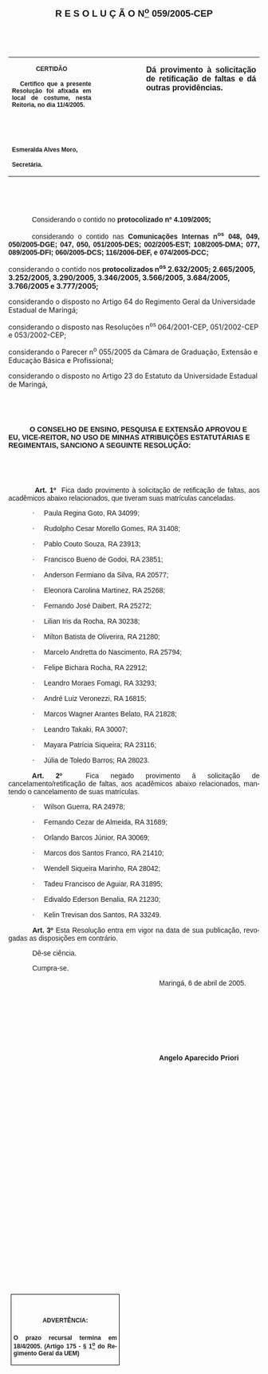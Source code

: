 <body lang=PT-BR style='tab-interval:35.45pt'>

<div class=Section1>

<p class=MsoNormal align=center style='text-align:center'><b style='mso-bidi-font-weight:
normal'><span style='font-size:11.0pt;mso-bidi-font-size:12.0pt;font-family:
Arial;mso-bidi-font-family:"Times New Roman"'><![if !supportEmptyParas]>&nbsp;<![endif]><o:p></o:p></span></b></p>

<p class=MsoNormal align=center style='text-align:center'><b style='mso-bidi-font-weight:
normal'><span style='font-size:14.0pt;mso-bidi-font-size:12.0pt;font-family:
Arial;mso-bidi-font-family:"Times New Roman"'>R E S O L U Ç Ã O N<u><sup>o</sup></u>
059/2005-CEP<o:p></o:p></span></b></p>

<p class=MsoNormal align=center style='text-align:center'><span
style='font-size:11.0pt;mso-bidi-font-size:12.0pt;font-family:Arial;mso-bidi-font-family:
"Times New Roman"'><![if !supportEmptyParas]>&nbsp;<![endif]><o:p></o:p></span></p>

<p class=MsoNormal align=center style='text-align:center'><span
style='font-size:11.0pt;mso-bidi-font-size:12.0pt;font-family:Arial;mso-bidi-font-family:
"Times New Roman"'><![if !supportEmptyParas]>&nbsp;<![endif]><o:p></o:p></span></p>

<table border=0 cellspacing=0 cellpadding=0 style='border-collapse:collapse;
 mso-padding-alt:0cm 5.4pt 0cm 5.4pt'>
 <tr>
  <td width=199 valign=top style='width:149.4pt;padding:0cm 5.4pt 0cm 5.4pt'>
  <p class=MsoNormal align=center style='text-align:center'><b
  style='mso-bidi-font-weight:normal'><span style='font-size:9.0pt;mso-bidi-font-size:
  12.0pt;font-family:Arial;mso-bidi-font-family:"Times New Roman"'>CERTIDÃO<o:p></o:p></span></b></p>
  <p class=MsoNormal style='text-align:justify'><b style='mso-bidi-font-weight:
  normal'><span style='font-size:9.0pt;mso-bidi-font-size:12.0pt;font-family:
  Arial;mso-bidi-font-family:"Times New Roman"'><span style="mso-spacerun:
  yes">   </span>Certifico que a presente Resolução foi afixada em local de
  costume, nesta Reitoria, no dia 11/4/2005.<o:p></o:p></span></b></p>
  <p class=MsoNormal style='text-align:justify'><b style='mso-bidi-font-weight:
  normal'><span style='font-size:9.0pt;mso-bidi-font-size:12.0pt;font-family:
  Arial;mso-bidi-font-family:"Times New Roman"'>&nbsp;<o:p></o:p></span></b></p>
  <p class=MsoNormal style='text-align:justify'><b style='mso-bidi-font-weight:
  normal'><span style='font-size:9.0pt;mso-bidi-font-size:12.0pt;font-family:
  Arial;mso-bidi-font-family:"Times New Roman"'>&nbsp;<o:p></o:p></span></b></p>
  <p class=MsoNormal style='mso-pagination:none;layout-grid-mode:char'><b
  style='mso-bidi-font-weight:normal'><span style='font-size:9.0pt;mso-bidi-font-size:
  12.0pt;font-family:Arial;mso-bidi-font-family:"Times New Roman"'>Esmeralda
  Alves Moro,<o:p></o:p></span></b></p>
  <p class=MsoNormal><b style='mso-bidi-font-weight:normal'><span
  style='font-size:9.0pt;mso-bidi-font-size:12.0pt;font-family:Arial;
  mso-bidi-font-family:"Times New Roman";layout-grid-mode:line'>Secretária.</span></b><b
  style='mso-bidi-font-weight:normal'><span style='font-size:11.0pt;mso-bidi-font-size:
  12.0pt;font-family:Arial;mso-bidi-font-family:"Times New Roman"'><o:p></o:p></span></b></p>
  </td>
  <td width=111 valign=top style='width:83.25pt;padding:0cm 5.4pt 0cm 5.4pt'>
  <p class=MsoNormal style='margin-top:0cm;margin-right:-5.4pt;margin-bottom:
  0cm;margin-left:5.85pt;margin-bottom:.0001pt'><span style='font-size:11.0pt;
  mso-bidi-font-size:12.0pt;font-family:Arial;mso-bidi-font-family:"Times New Roman"'>&nbsp;<o:p></o:p></span></p>
  </td>
  <td width=288 valign=top style='width:216.0pt;padding:0cm 5.4pt 0cm 5.4pt'>
  <p class=MsoNormal style='text-align:justify'><b style='mso-bidi-font-weight:
  normal'><span style='font-family:Arial;mso-bidi-font-family:"Times New Roman";
  letter-spacing:-.1pt'>Dá provimento à solicitação de retificação de faltas e
  dá outras providências.<o:p></o:p></span></b></p>
  </td>
 </tr>
</table>

<p class=BodyText21>&nbsp;&nbsp;</p>

<p class=BodyText21><![if !supportEmptyParas]>&nbsp;<![endif]><o:p></o:p></p>

<p class=MsoNormal style='text-align:justify;text-indent:35.4pt'><span
style='font-family:Arial;mso-bidi-font-family:"Times New Roman"'>Considerando o
contido no <b style='mso-bidi-font-weight:normal'>protocolizado nº 4.109/2005;</b><o:p></o:p></span></p>

<p class=MsoNormal style='text-align:justify;text-indent:35.4pt'><span
style='font-family:Arial;mso-bidi-font-family:"Times New Roman"'>considerando o
contido nas <b style='mso-bidi-font-weight:normal'>Comunicações Internas n<sup>os</sup>
048, 049, 050/2005-DGE; 047, 050, 051/2005-DES; 002/2005-EST; 108/2005-DMA;
077, 089/2005-DFI; 060/2005-DCS; 116/2006-DEF, e 074/2005-DCC;</b><o:p></o:p></span></p>

<p class=MsoBodyTextIndent2>considerando o contido nos <b style='mso-bidi-font-weight:
normal'>protocolizados n<sup>os</sup> 2.632/2005; 2.665/2005, 3.252/2005,
3.290/2005, 3.346/2005, 3.566/2005, 3.684/2005, 3.766/2005 e 3.777/2005;</b></p>

<p class=MsoBodyTextIndent2>considerando o disposto no Artigo 64 do Regimento
Geral da Universidade Estadual de Maringá;</p>

<p class=MsoBodyTextIndent2>considerando o disposto nas Resoluções n<sup>os </sup>064/2001-CEP,
051/2002-CEP e 053/2002-CEP;</p>

<p class=MsoBodyTextIndent2>considerando o Parecer n<sup>o</sup> 055/2005 da
Câmara de Graduação, Extensão e Educação Básica e Profissional;</p>

<p class=MsoBodyTextIndent2>considerando o disposto no Artigo 23 do Estatuto da
Universidade Estadual de Maringá,</p>

<p class=MsoNormal style='text-align:justify'><span style='font-family:Arial;
mso-bidi-font-family:"Times New Roman"'><![if !supportEmptyParas]>&nbsp;<![endif]><o:p></o:p></span></p>

<p class=MsoNormal style='text-align:justify'><span style='font-family:Arial;
mso-bidi-font-family:"Times New Roman"'><![if !supportEmptyParas]>&nbsp;<![endif]><o:p></o:p></span></p>

<p class=BodyText21 style='mso-pagination:none'><span style='font-family:Arial;
mso-bidi-font-family:"Times New Roman";layout-grid-mode:line'>&nbsp;<span
style='mso-tab-count:1'>          </span></span><b style='mso-bidi-font-weight:
normal'><span style='font-family:Arial;mso-bidi-font-family:"Times New Roman"'>O
CONSELHO DE ENSINO, PESQUISA E EXTENSÃO APROVOU E EU, VICE-REITOR, NO USO DE
MINHAS ATRIBUIÇÕES ESTATUTÁRIAS E REGIMENTAIS, SANCIONO A SEGUINTE RESOLUÇÃO:</span></b><span
style='font-family:Arial;mso-bidi-font-family:"Times New Roman";layout-grid-mode:
line'><o:p></o:p></span></p>

<p class=DefinitionTerm><span style='font-family:Arial;mso-bidi-font-family:
"Times New Roman"'><![if !supportEmptyParas]>&nbsp;<![endif]><o:p></o:p></span></p>

<p class=DefinitionTerm><span style='font-family:Arial;mso-bidi-font-family:
"Times New Roman"'>&nbsp;<o:p></o:p></span></p>

<p class=MsoNormal style='text-align:justify;text-indent:35.45pt'><b
style='mso-bidi-font-weight:normal'><span style='font-family:Arial;mso-bidi-font-family:
"Times New Roman"'>&nbsp;Art. 1<span style='letter-spacing:-.1pt'>º</span></span></b><span
style='font-family:Arial;mso-bidi-font-family:"Times New Roman";letter-spacing:
-.1pt'><span style="mso-spacerun: yes">  </span>Fica dado provimento à
solicitação de retificação de faltas, aos acadêmicos abaixo relacionados, que
tiveram suas matrículas canceladas. <o:p></o:p></span></p>

<p class=MsoBodyText2 style='margin-left:54.0pt;text-indent:-18.0pt;line-height:
normal;mso-list:l170 level1 lfo377;tab-stops:list 54.0pt'><![if !supportLists]><span
style='font-family:Symbol;font-weight:normal'>·<span style='font:7.0pt "Times New Roman"'>&nbsp;&nbsp;&nbsp;&nbsp;&nbsp;&nbsp;&nbsp;
</span></span><![endif]><span style='font-family:Arial;mso-bidi-font-family:
"Times New Roman";font-weight:normal'>Paula Regina Goto, RA 34099;<o:p></o:p></span></p>

<p class=MsoBodyText2 style='margin-left:54.0pt;text-indent:-18.0pt;line-height:
normal;mso-list:l170 level1 lfo377;tab-stops:list 54.0pt'><![if !supportLists]><span
style='font-family:Symbol;font-weight:normal'>·<span style='font:7.0pt "Times New Roman"'>&nbsp;&nbsp;&nbsp;&nbsp;&nbsp;&nbsp;&nbsp;
</span></span><![endif]><span style='font-family:Arial;mso-bidi-font-family:
"Times New Roman";font-weight:normal'>Rudolpho Cesar Morello Gomes, RA 31408;<o:p></o:p></span></p>

<p class=MsoBodyText2 style='margin-left:54.0pt;text-indent:-18.0pt;line-height:
normal;mso-list:l170 level1 lfo377;tab-stops:list 54.0pt'><![if !supportLists]><span
style='font-family:Symbol;font-weight:normal'>·<span style='font:7.0pt "Times New Roman"'>&nbsp;&nbsp;&nbsp;&nbsp;&nbsp;&nbsp;&nbsp;
</span></span><![endif]><span style='font-family:Arial;mso-bidi-font-family:
"Times New Roman";font-weight:normal'>Pablo Couto Souza, RA 23913;<o:p></o:p></span></p>

<p class=MsoBodyText2 style='margin-left:54.0pt;text-indent:-18.0pt;line-height:
normal;mso-list:l170 level1 lfo377;tab-stops:list 54.0pt'><![if !supportLists]><span
style='font-family:Symbol;font-weight:normal'>·<span style='font:7.0pt "Times New Roman"'>&nbsp;&nbsp;&nbsp;&nbsp;&nbsp;&nbsp;&nbsp;
</span></span><![endif]><span style='font-family:Arial;mso-bidi-font-family:
"Times New Roman";font-weight:normal'>Francisco Bueno de Godoi, RA 23851;<o:p></o:p></span></p>

<p class=MsoBodyText2 style='margin-left:54.0pt;text-indent:-18.0pt;line-height:
normal;mso-list:l170 level1 lfo377;tab-stops:list 54.0pt'><![if !supportLists]><span
style='font-family:Symbol;font-weight:normal'>·<span style='font:7.0pt "Times New Roman"'>&nbsp;&nbsp;&nbsp;&nbsp;&nbsp;&nbsp;&nbsp;
</span></span><![endif]><span style='font-family:Arial;mso-bidi-font-family:
"Times New Roman";font-weight:normal'>Anderson Fermiano da Silva, RA 20577;<o:p></o:p></span></p>

<p class=MsoBodyText2 style='margin-left:54.0pt;text-indent:-18.0pt;line-height:
normal;mso-list:l170 level1 lfo377;tab-stops:list 54.0pt'><![if !supportLists]><span
style='font-family:Symbol;font-weight:normal'>·<span style='font:7.0pt "Times New Roman"'>&nbsp;&nbsp;&nbsp;&nbsp;&nbsp;&nbsp;&nbsp;
</span></span><![endif]><span style='font-family:Arial;mso-bidi-font-family:
"Times New Roman";font-weight:normal'>Eleonora Carolina Martinez, RA 25268;<o:p></o:p></span></p>

<p class=MsoBodyText2 style='margin-left:54.0pt;text-indent:-18.0pt;line-height:
normal;mso-list:l170 level1 lfo377;tab-stops:list 54.0pt'><![if !supportLists]><span
style='font-family:Symbol;font-weight:normal'>·<span style='font:7.0pt "Times New Roman"'>&nbsp;&nbsp;&nbsp;&nbsp;&nbsp;&nbsp;&nbsp;
</span></span><![endif]><span style='font-family:Arial;mso-bidi-font-family:
"Times New Roman";font-weight:normal'>Fernando José Daibert, RA 25272;<o:p></o:p></span></p>

<p class=MsoBodyText2 style='margin-left:54.0pt;text-indent:-18.0pt;line-height:
normal;mso-list:l170 level1 lfo377;tab-stops:list 54.0pt'><![if !supportLists]><span
style='font-family:Symbol;font-weight:normal'>·<span style='font:7.0pt "Times New Roman"'>&nbsp;&nbsp;&nbsp;&nbsp;&nbsp;&nbsp;&nbsp;
</span></span><![endif]><span style='font-family:Arial;mso-bidi-font-family:
"Times New Roman";font-weight:normal'>Lilian Iris da Rocha, RA 30238;<o:p></o:p></span></p>

<p class=MsoBodyText2 style='margin-left:54.0pt;text-indent:-18.0pt;line-height:
normal;mso-list:l170 level1 lfo377;tab-stops:list 54.0pt'><![if !supportLists]><span
style='font-family:Symbol;font-weight:normal'>·<span style='font:7.0pt "Times New Roman"'>&nbsp;&nbsp;&nbsp;&nbsp;&nbsp;&nbsp;&nbsp;
</span></span><![endif]><span style='font-family:Arial;mso-bidi-font-family:
"Times New Roman";font-weight:normal'>Milton Batista de Oliverira, RA 21280;<o:p></o:p></span></p>

<p class=MsoBodyText2 style='margin-left:54.0pt;text-indent:-18.0pt;line-height:
normal;mso-list:l170 level1 lfo377;tab-stops:list 54.0pt'><![if !supportLists]><span
style='font-family:Symbol;font-weight:normal'>·<span style='font:7.0pt "Times New Roman"'>&nbsp;&nbsp;&nbsp;&nbsp;&nbsp;&nbsp;&nbsp;
</span></span><![endif]><span style='font-family:Arial;mso-bidi-font-family:
"Times New Roman";font-weight:normal'>Marcelo Andretta do Nascimento, RA 25794;<o:p></o:p></span></p>

<p class=MsoBodyText2 style='margin-left:54.0pt;text-indent:-18.0pt;line-height:
normal;mso-list:l170 level1 lfo377;tab-stops:list 54.0pt'><![if !supportLists]><span
style='font-family:Symbol;font-weight:normal'>·<span style='font:7.0pt "Times New Roman"'>&nbsp;&nbsp;&nbsp;&nbsp;&nbsp;&nbsp;&nbsp;
</span></span><![endif]><span style='font-family:Arial;mso-bidi-font-family:
"Times New Roman";font-weight:normal'>Felipe Bichara Rocha, RA 22912;<o:p></o:p></span></p>

<p class=MsoBodyText2 style='margin-left:54.0pt;text-indent:-18.0pt;line-height:
normal;mso-list:l170 level1 lfo377;tab-stops:list 54.0pt'><![if !supportLists]><span
style='font-family:Symbol;font-weight:normal'>·<span style='font:7.0pt "Times New Roman"'>&nbsp;&nbsp;&nbsp;&nbsp;&nbsp;&nbsp;&nbsp;
</span></span><![endif]><span style='font-family:Arial;mso-bidi-font-family:
"Times New Roman";font-weight:normal'>Leandro Moraes Fomagi, RA 33293;<o:p></o:p></span></p>

<p class=MsoBodyText2 style='margin-left:54.0pt;text-indent:-18.0pt;line-height:
normal;mso-list:l170 level1 lfo377;tab-stops:list 54.0pt'><![if !supportLists]><span
style='font-family:Symbol;font-weight:normal'>·<span style='font:7.0pt "Times New Roman"'>&nbsp;&nbsp;&nbsp;&nbsp;&nbsp;&nbsp;&nbsp;
</span></span><![endif]><span style='font-family:Arial;mso-bidi-font-family:
"Times New Roman";font-weight:normal'>André Luiz Veronezzi, RA 16815;<o:p></o:p></span></p>

<p class=MsoBodyText2 style='margin-left:54.0pt;text-indent:-18.0pt;line-height:
normal;mso-list:l170 level1 lfo377;tab-stops:list 54.0pt'><![if !supportLists]><span
style='font-family:Symbol;font-weight:normal'>·<span style='font:7.0pt "Times New Roman"'>&nbsp;&nbsp;&nbsp;&nbsp;&nbsp;&nbsp;&nbsp;
</span></span><![endif]><span style='font-family:Arial;mso-bidi-font-family:
"Times New Roman";font-weight:normal'>Marcos Wagner Arantes Belato, RA 21828;<o:p></o:p></span></p>

<p class=MsoBodyText2 style='margin-left:54.0pt;text-indent:-18.0pt;line-height:
normal;mso-list:l170 level1 lfo377;tab-stops:list 54.0pt'><![if !supportLists]><span
style='font-family:Symbol;font-weight:normal'>·<span style='font:7.0pt "Times New Roman"'>&nbsp;&nbsp;&nbsp;&nbsp;&nbsp;&nbsp;&nbsp;
</span></span><![endif]><span style='font-family:Arial;mso-bidi-font-family:
"Times New Roman";font-weight:normal'>Leandro Takaki, RA 30007;<o:p></o:p></span></p>

<p class=MsoNormal style='margin-left:54.0pt;text-align:justify;text-indent:
-18.0pt;mso-list:l38 level1 lfo378;tab-stops:list 54.0pt'><![if !supportLists]><span
style='font-family:Symbol'>·<span style='font:7.0pt "Times New Roman"'>&nbsp;&nbsp;&nbsp;&nbsp;&nbsp;&nbsp;&nbsp;
</span></span><![endif]><span style='font-family:Arial;mso-bidi-font-family:
"Times New Roman"'>Mayara Patrícia Siqueira; RA 23116; <o:p></o:p></span></p>

<p class=MsoBodyText2 style='margin-left:54.0pt;text-indent:-18.0pt;line-height:
normal;mso-list:l38 level1 lfo378;tab-stops:list 54.0pt'><![if !supportLists]><span
style='font-family:Symbol;font-weight:normal'>·<span style='font:7.0pt "Times New Roman"'>&nbsp;&nbsp;&nbsp;&nbsp;&nbsp;&nbsp;&nbsp;
</span></span><![endif]><span style='font-family:Arial;mso-bidi-font-family:
"Times New Roman";font-weight:normal'>Júlia de Toledo Barros; RA 28023.<o:p></o:p></span></p>

<p class=MsoNormal style='text-align:justify;text-indent:35.45pt'><b
style='mso-bidi-font-weight:normal'><span style='font-family:Arial;mso-bidi-font-family:
"Times New Roman"'>Art. 2º</span></b><span style='font-family:Arial;mso-bidi-font-family:
"Times New Roman"'><span style="mso-spacerun: yes">  </span>Fica negado
provimento à solicitação de cancelamento/retificação de faltas, aos acadêmicos
abaixo relacionados, mantendo o cancelamento de suas matrículas.<o:p></o:p></span></p>

<p class=MsoBodyText2 style='margin-left:54.0pt;text-indent:-18.0pt;line-height:
normal;mso-list:l86 level1 lfo379;tab-stops:list 54.0pt'><![if !supportLists]><span
lang=ES-TRAD style='font-family:Symbol;mso-ansi-language:ES-TRAD;font-weight:
normal'>·<span style='font:7.0pt "Times New Roman"'>&nbsp;&nbsp;&nbsp;&nbsp;&nbsp;&nbsp;&nbsp;
</span></span><![endif]><span lang=ES-TRAD style='font-family:Arial;mso-bidi-font-family:
"Times New Roman";mso-ansi-language:ES-TRAD;font-weight:normal'>Wilson Guerra,
RA 24978;<o:p></o:p></span></p>

<p class=MsoBodyText2 style='margin-left:54.0pt;text-indent:-18.0pt;line-height:
normal;mso-list:l86 level1 lfo379;tab-stops:list 54.0pt'><![if !supportLists]><span
style='font-family:Symbol;font-weight:normal'>·<span style='font:7.0pt "Times New Roman"'>&nbsp;&nbsp;&nbsp;&nbsp;&nbsp;&nbsp;&nbsp;
</span></span><![endif]><span style='font-family:Arial;mso-bidi-font-family:
"Times New Roman";font-weight:normal'>Fernando Cezar de Almeida, RA 31689;<o:p></o:p></span></p>

<p class=MsoBodyText2 style='margin-left:54.0pt;text-indent:-18.0pt;line-height:
normal;mso-list:l86 level1 lfo379;tab-stops:list 54.0pt'><![if !supportLists]><span
style='font-family:Symbol;font-weight:normal'>·<span style='font:7.0pt "Times New Roman"'>&nbsp;&nbsp;&nbsp;&nbsp;&nbsp;&nbsp;&nbsp;
</span></span><![endif]><span style='font-family:Arial;mso-bidi-font-family:
"Times New Roman";font-weight:normal'>Orlando Barcos Júnior, RA 30069;<o:p></o:p></span></p>

<p class=MsoBodyText2 style='margin-left:54.0pt;text-indent:-18.0pt;line-height:
normal;mso-list:l86 level1 lfo379;tab-stops:list 54.0pt'><![if !supportLists]><span
style='font-family:Symbol;font-weight:normal'>·<span style='font:7.0pt "Times New Roman"'>&nbsp;&nbsp;&nbsp;&nbsp;&nbsp;&nbsp;&nbsp;
</span></span><![endif]><span style='font-family:Arial;mso-bidi-font-family:
"Times New Roman";font-weight:normal'>Marcos dos Santos Franco, RA 21410;<o:p></o:p></span></p>

<p class=MsoBodyText2 style='margin-left:54.0pt;text-indent:-18.0pt;line-height:
normal;mso-list:l86 level1 lfo379;tab-stops:list 54.0pt'><![if !supportLists]><span
style='font-family:Symbol;font-weight:normal'>·<span style='font:7.0pt "Times New Roman"'>&nbsp;&nbsp;&nbsp;&nbsp;&nbsp;&nbsp;&nbsp;
</span></span><![endif]><span style='font-family:Arial;mso-bidi-font-family:
"Times New Roman";font-weight:normal'>Wendell Siqueira Marinho, RA 28042;<o:p></o:p></span></p>

<p class=MsoBodyText2 style='margin-left:54.0pt;text-indent:-18.0pt;line-height:
normal;mso-list:l86 level1 lfo379;tab-stops:list 54.0pt'><![if !supportLists]><span
style='font-family:Symbol;font-weight:normal'>·<span style='font:7.0pt "Times New Roman"'>&nbsp;&nbsp;&nbsp;&nbsp;&nbsp;&nbsp;&nbsp;
</span></span><![endif]><span style='font-family:Arial;mso-bidi-font-family:
"Times New Roman";font-weight:normal'>Tadeu Francisco de Aguiar, RA 31895;<o:p></o:p></span></p>

<p class=MsoNormal style='margin-left:54.0pt;text-align:justify;text-indent:
-18.0pt;mso-list:l86 level1 lfo379;tab-stops:list 54.0pt'><![if !supportLists]><span
lang=ES-TRAD style='font-family:Symbol;mso-ansi-language:ES-TRAD'>·<span
style='font:7.0pt "Times New Roman"'>&nbsp;&nbsp;&nbsp;&nbsp;&nbsp;&nbsp;&nbsp;
</span></span><![endif]><span lang=ES-TRAD style='font-family:Arial;mso-bidi-font-family:
"Times New Roman";mso-ansi-language:ES-TRAD'>Edivaldo Ederson Benalia, RA
21230;<o:p></o:p></span></p>

<p class=MsoNormal style='margin-left:54.0pt;text-align:justify;text-indent:
-18.0pt;mso-list:l86 level1 lfo379;tab-stops:list 54.0pt'><![if !supportLists]><span
style='font-family:Symbol'>·<span style='font:7.0pt "Times New Roman"'>&nbsp;&nbsp;&nbsp;&nbsp;&nbsp;&nbsp;&nbsp;
</span></span><![endif]><span style='font-family:Arial;mso-bidi-font-family:
"Times New Roman"'>Kelin Trevisan dos Santos, RA 33249.<o:p></o:p></span></p>

<p class=MsoNormal style='text-align:justify;text-indent:36.0pt'><b
style='mso-bidi-font-weight:normal'><span style='font-family:Arial;mso-bidi-font-family:
"Times New Roman"'>Art. 3º</span></b><span style='font-family:Arial;mso-bidi-font-family:
"Times New Roman"'> Esta Resolução entra em vigor na data de sua publicação,
revogadas as disposições em contrário.<o:p></o:p></span></p>

<p class=MsoNormal style='text-align:justify;text-indent:36.0pt'><span
style='font-family:Arial;mso-bidi-font-family:"Times New Roman"'>Dê-se ciência.<o:p></o:p></span></p>

<p class=MsoNormal style='text-align:justify;text-indent:36.0pt;tab-stops:308.25pt'><span
style='font-family:Arial;mso-bidi-font-family:"Times New Roman"'>Cumpra-se.<o:p></o:p></span></p>

<p class=MsoNormal style='text-align:justify;text-indent:8.0cm'><span
style='font-family:Arial;mso-bidi-font-family:"Times New Roman"'>Maringá, 6 de
abril de 2005.<o:p></o:p></span></p>

<p class=MsoNormal style='text-align:justify;text-indent:241.0pt'><span
style='font-size:11.0pt;mso-bidi-font-size:12.0pt;font-family:Arial;mso-bidi-font-family:
"Times New Roman"'><![if !supportEmptyParas]>&nbsp;<![endif]><o:p></o:p></span></p>

<p class=MsoNormal style='text-align:justify;text-indent:241.0pt'><span
style='font-size:11.0pt;mso-bidi-font-size:12.0pt;font-family:Arial;mso-bidi-font-family:
"Times New Roman"'><![if !supportEmptyParas]>&nbsp;<![endif]><o:p></o:p></span></p>

<p class=MsoNormal style='text-align:justify;text-indent:241.0pt'><span
style='font-size:11.0pt;mso-bidi-font-size:12.0pt;font-family:Arial;mso-bidi-font-family:
"Times New Roman"'><![if !supportEmptyParas]>&nbsp;<![endif]><o:p></o:p></span></p>

<p class=MsoNormal style='text-align:justify;text-indent:241.0pt;tab-stops:
234.0pt 279.0pt'><span style='font-size:11.0pt;mso-bidi-font-size:12.0pt;
font-family:Arial;mso-bidi-font-family:"Times New Roman"'><![if !supportEmptyParas]>&nbsp;<![endif]><o:p></o:p></span></p>

<p class=MsoNormal style='text-align:justify;text-indent:8.0cm'><b
style='mso-bidi-font-weight:normal'><span style='font-family:Arial;mso-bidi-font-family:
"Times New Roman"'>Angelo Aparecido Priori<o:p></o:p></span></b></p>

<p class=MsoNormal style='text-align:justify;text-indent:8.0cm'><b
style='mso-bidi-font-weight:normal'><span style='font-family:Arial;mso-bidi-font-family:
"Times New Roman"'><![if !supportEmptyParas]>&nbsp;<![endif]><o:p></o:p></span></b></p>

<p class=MsoNormal style='text-align:justify;text-indent:8.0cm'><b
style='mso-bidi-font-weight:normal'><span style='font-family:Arial;mso-bidi-font-family:
"Times New Roman"'><![if !supportEmptyParas]>&nbsp;<![endif]><o:p></o:p></span></b></p>

<p class=MsoNormal style='text-align:justify;text-indent:8.0cm'><b
style='mso-bidi-font-weight:normal'><span style='font-family:Arial;mso-bidi-font-family:
"Times New Roman"'><![if !supportEmptyParas]>&nbsp;<![endif]><o:p></o:p></span></b></p>

<p class=MsoNormal style='text-align:justify;text-indent:8.0cm'><b
style='mso-bidi-font-weight:normal'><span style='font-family:Arial;mso-bidi-font-family:
"Times New Roman"'><![if !supportEmptyParas]>&nbsp;<![endif]><o:p></o:p></span></b></p>

<p class=MsoNormal style='text-align:justify;text-indent:8.0cm'><b
style='mso-bidi-font-weight:normal'><span style='font-family:Arial;mso-bidi-font-family:
"Times New Roman"'><![if !supportEmptyParas]>&nbsp;<![endif]><o:p></o:p></span></b></p>

<p class=MsoNormal style='text-align:justify;text-indent:8.0cm'><b
style='mso-bidi-font-weight:normal'><span style='font-family:Arial;mso-bidi-font-family:
"Times New Roman"'><![if !supportEmptyParas]>&nbsp;<![endif]><o:p></o:p></span></b></p>

<p class=MsoNormal style='text-align:justify;text-indent:8.0cm'><b
style='mso-bidi-font-weight:normal'><span style='font-family:Arial;mso-bidi-font-family:
"Times New Roman"'><![if !supportEmptyParas]>&nbsp;<![endif]><o:p></o:p></span></b></p>

<p class=MsoNormal style='text-align:justify;text-indent:8.0cm'><b
style='mso-bidi-font-weight:normal'><span style='font-family:Arial;mso-bidi-font-family:
"Times New Roman"'><![if !supportEmptyParas]>&nbsp;<![endif]><o:p></o:p></span></b></p>

<p class=MsoNormal style='text-align:justify;text-indent:8.0cm'><b
style='mso-bidi-font-weight:normal'><span style='font-family:Arial;mso-bidi-font-family:
"Times New Roman"'><![if !supportEmptyParas]>&nbsp;<![endif]><o:p></o:p></span></b></p>

<p class=MsoNormal style='text-align:justify;text-indent:8.0cm'><b
style='mso-bidi-font-weight:normal'><span style='font-family:Arial;mso-bidi-font-family:
"Times New Roman"'><![if !supportEmptyParas]>&nbsp;<![endif]><o:p></o:p></span></b></p>

<p class=MsoNormal style='text-align:justify;text-indent:8.0cm'><b
style='mso-bidi-font-weight:normal'><span style='font-family:Arial;mso-bidi-font-family:
"Times New Roman"'><![if !supportEmptyParas]>&nbsp;<![endif]><o:p></o:p></span></b></p>

<p class=MsoNormal style='text-align:justify;text-indent:8.0cm'><b
style='mso-bidi-font-weight:normal'><span style='font-family:Arial;mso-bidi-font-family:
"Times New Roman"'><![if !supportEmptyParas]>&nbsp;<![endif]><o:p></o:p></span></b></p>

<p class=MsoNormal style='text-align:justify;text-indent:8.0cm'><b
style='mso-bidi-font-weight:normal'><span style='font-family:Arial;mso-bidi-font-family:
"Times New Roman"'><![if !supportEmptyParas]>&nbsp;<![endif]><o:p></o:p></span></b></p>

<p class=MsoNormal style='text-align:justify;text-indent:8.0cm'><b
style='mso-bidi-font-weight:normal'><span style='font-family:Arial;mso-bidi-font-family:
"Times New Roman"'><![if !supportEmptyParas]>&nbsp;<![endif]><o:p></o:p></span></b></p>

<p class=MsoNormal style='text-align:justify;text-indent:8.0cm'><b
style='mso-bidi-font-weight:normal'><span style='font-family:Arial;mso-bidi-font-family:
"Times New Roman"'><![if !supportEmptyParas]>&nbsp;<![endif]><o:p></o:p></span></b></p>

<table border=1 cellspacing=0 cellpadding=0 style='margin-left:3.5pt;
 border-collapse:collapse;border:none;mso-border-alt:solid windowtext .5pt;
 mso-padding-alt:0cm 3.5pt 0cm 3.5pt'>
 <tr>
  <td width=207 valign=top style='width:155.6pt;border:solid windowtext .5pt;
  padding:0cm 3.5pt 0cm 3.5pt'>
  <h1 align=center style='text-align:center'><span style='font-size:9.0pt;
  mso-bidi-font-size:10.0pt;font-family:Arial;mso-bidi-font-family:"Times New Roman"'>ADVERTÊNCIA:</span><span
  style='font-size:9.0pt;mso-bidi-font-size:10.0pt;font-family:Arial;
  mso-fareast-font-family:"Arial Unicode MS";mso-bidi-font-family:"Times New Roman"'><o:p></o:p></span></h1>
  <p class=MsoNormal style='text-align:justify'><b style='mso-bidi-font-weight:
  normal'><span style='font-size:9.0pt;mso-bidi-font-size:12.0pt;font-family:
  Arial;mso-bidi-font-family:"Times New Roman"'>O prazo recursal termina em 18/4/2005.
  (Artigo 175 - § 1<u><sup>o</sup></u> do Regimento Geral da UEM)</span></b><span
  style='font-size:9.0pt;mso-bidi-font-size:12.0pt;font-family:Arial;
  mso-bidi-font-family:"Times New Roman"'><o:p></o:p></span></p>
  </td>
 </tr>
</table>

<p class=MsoNormal align=center style='text-align:center'><span
style='font-size:9.0pt;mso-bidi-font-size:12.0pt'><![if !supportEmptyParas]>&nbsp;<![endif]><o:p></o:p></span></p>

</div>

</body>
